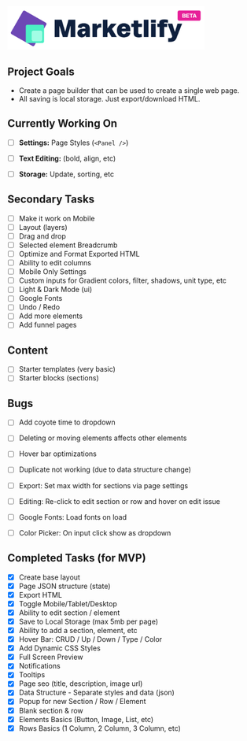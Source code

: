 <img src="/public/images/logo.png" width="400" />

## Project Goals

- Create a page builder that can be used to create a single web page.
- All saving is local storage. Just export/download HTML.

## Currently Working On

- [ ] **Settings:** Page Styles (`<Panel />`)
- [ ] **Text Editing:** (bold, align, etc)
- [ ] **Storage:** Update, sorting, etc


## Secondary Tasks

- [ ] Make it work on Mobile
- [ ] Layout (layers)
- [ ] Drag and drop 
- [ ] Selected element Breadcrumb
- [ ] Optimize and Format Exported HTML
- [ ] Ability to edit columns
- [ ] Mobile Only Settings
- [ ] Custom inputs for Gradient colors, filter, shadows, unit type, etc
- [ ] Light & Dark Mode (ui)
- [ ] Google Fonts
- [ ] Undo / Redo
- [ ] Add more elements
- [ ] Add funnel pages

## Content

- [ ] Starter templates (very basic)
- [ ] Starter blocks (sections)

## Bugs

- [ ] Add coyote time to dropdown
- [ ] Deleting or moving elements affects other elements
- [ ] Hover bar optimizations
- [ ] Duplicate not working (due to data structure change)
- [ ] Export: Set max width for sections via page settings
- [ ] Editing: Re-click to edit section or row and hover on edit issue
- [ ] Google Fonts: Load fonts on load
- [ ] Color Picker: On input click show as dropdown


## Completed Tasks (for MVP)

- [x] Create base layout
- [x] Page JSON structure (state)
- [x] Export HTML
- [x] Toggle Mobile/Tablet/Desktop
- [x] Ability to edit section / element
- [x] Save to Local Storage (max 5mb per page)
- [x] Ability to add a section, element, etc
- [x] Hover Bar: CRUD / Up / Down / Type / Color
- [x] Add Dynamic CSS Styles
- [x] Full Screen Preview
- [x] Notifications
- [x] Tooltips
- [x] Page seo (title, description, image url)
- [x] Data Structure - Separate styles and data (json)
- [x] Popup for new Section / Row / Element
- [x] Blank section & row
- [x] Elements Basics (Button, Image, List, etc)
- [x] Rows Basics (1 Column, 2 Column, 3 Column, etc)